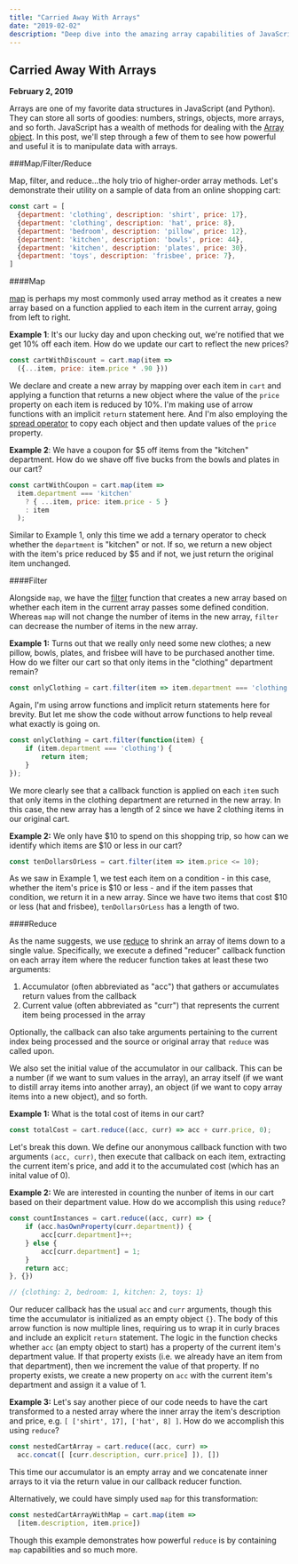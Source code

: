 ```yaml
---
title: "Carried Away With Arrays"
date: "2019-02-02"
description: "Deep dive into the amazing array capabilities of JavaScript"
---
```


## Carried Away With Arrays

**February 2, 2019**

Arrays are one of my favorite data structures in JavaScript (and Python). They can store all sorts of goodies: numbers, strings, objects, more arrays, and so forth. JavaScript has a wealth of methods for dealing with the [Array object](https://developer.mozilla.org/en-US/docs/Web/JavaScript/Reference/Global_Objects/Array). In this post, we'll step through a few of them to see how powerful and useful it is to manipulate data with arrays.

###Map/Filter/Reduce

Map, filter, and reduce...the holy trio of higher-order array methods. Let's demonstrate their utility on a sample of data from an online shopping cart:

<!-- prettier-ignore -->
```javascript
const cart = [ 
  {department: 'clothing', description: 'shirt', price: 17},
  {department: 'clothing', description: 'hat', price: 8},
  {department: 'bedroom', description: 'pillow', price: 12},
  {department: 'kitchen', description: 'bowls', price: 44},
  {department: 'kitchen', description: 'plates', price: 30},
  {department: 'toys', description: 'frisbee', price: 7},
]
```

####Map

[map](https://developer.mozilla.org/en-US/docs/Web/JavaScript/Reference/Global_Objects/Array/map) is perhaps my most commonly used array method as it creates a new array based on a function applied to each item in the current array, going from left to right.

**Example 1**: It's our lucky day and upon checking out, we're notified that we get 10% off each item. How do we update our cart to reflect the new prices?

<!-- prettier-ignore -->
```javascript
const cartWithDiscount = cart.map(item => 
  ({...item, price: item.price * .90 }))
```

We declare and create a new array by mapping over each item in `cart` and applying a function that returns a new object where the value of the `price` property on each item is reduced by 10%. I'm making use of arrow functions with an implicit `return` statement here. And I'm also employing the [spread operator](https://developer.mozilla.org/en-US/docs/Web/JavaScript/Reference/Operators/Spread_syntax) to copy each object and then update values of the `price` property.

**Example 2**: We have a coupon for \$5 off items from the "kitchen" department. How do we shave off five bucks from the bowls and plates in our cart?

<!-- prettier-ignore -->
```javascript
const cartWithCoupon = cart.map(item => 
  item.department === 'kitchen' 
    ? { ...item, price: item.price - 5 } 
    : item
  );
```

Similar to Example 1, only this time we add a ternary operator to check whether the `department` is "kitchen" or not. If so, we return a new object with the item's price reduced by \$5 and if not, we just return the original item unchanged.

####Filter

Alongside `map`, we have the [filter](https://developer.mozilla.org/en-US/docs/Web/JavaScript/Reference/Global_Objects/Array/filter) function that creates a new array based on whether each item in the current array passes some defined condition. Whereas `map` will not change the number of items in the new array, `filter` can decrease the number of items in the new array.

**Example 1:** Turns out that we really only need some new clothes; a new pillow, bowls, plates, and frisbee will have to be purchased another time. How do we filter our cart so that only items in the "clothing" department remain?

<!-- prettier-ignore -->
```javascript
const onlyClothing = cart.filter(item => item.department === 'clothing');
```

Again, I'm using arrow functions and implicit return statements here for brevity. But let me show the code without arrow functions to help reveal what exactly is going on.

<!-- prettier-ignore -->
```javascript
const onlyClothing = cart.filter(function(item) {
	if (item.department === 'clothing') {
		return item;
    }
});
```

We more clearly see that a callback function is applied on each `item` such that only items in the clothing department are returned in the new array. In this case, the new array has a length of 2 since we have 2 clothing items in our original cart.

**Example 2:** We only have $10 to spend on this shopping trip, so how can we identify which items are $10 or less in our cart?

<!-- prettier-ignore -->
```javascript
const tenDollarsOrLess = cart.filter(item => item.price <= 10);
```

As we saw in Example 1, we test each item on a condition - in this case, whether the item's price is $10 or less - and if the item passes that condition, we return it in a new array. Since we have two items that cost $10 or less (hat and frisbee), `tenDollarsOrLess` has a length of two.

####Reduce

As the name suggests, we use [reduce](https://developer.mozilla.org/en-US/docs/Web/JavaScript/Reference/Global_Objects/Array/reduce) to shrink an array of items down to a single value. Specifically, we execute a defined "reducer" callback function on each array item where the reducer function takes at least these two arguments:

1. Accumulator (often abbreviated as "acc") that gathers or accumulates return values from the callback
2. Current value (often abbreviated as "curr") that represents the current item being processed in the array

Optionally, the callback can also take arguments pertaining to the current index being processed and the source or original array that `reduce` was called upon.

We also set the initial value of the accumulator in our callback. This can be a number (if we want to sum values in the array), an array itself (if we want to distill array items into another array), an object (if we want to copy array items into a new object), and so forth.

**Example 1:** What is the total cost of items in our cart?

<!-- prettier-ignore -->
```javascript
const totalCost = cart.reduce((acc, curr) => acc + curr.price, 0);
```

Let's break this down. We define our anonymous callback function with two arguments `(acc, curr)`, then execute that callback on each item, extracting the current item's price, and add it to the accumulated cost (which has an inital value of 0).

**Example 2:** We are interested in counting the nunber of items in our cart based on their department value. How do we accomplish this using `reduce`?

<!-- prettier-ignore -->
```javascript
const countInstances = cart.reduce((acc, curr) => {
	if (acc.hasOwnProperty(curr.department)) {
		acc[curr.department]++;
	} else {
		acc[curr.department] = 1;
	}
	return acc;
}, {})

// {clothing: 2, bedroom: 1, kitchen: 2, toys: 1}
```

Our reducer callback has the usual `acc` and `curr` arguments, though this time the accumulator is initialized as an empty object `{}`. The body of this arrow function is now multiple lines, requiring us to wrap it in curly braces and include an explicit `return` statement. The logic in the function checks whether `acc` (an empty object to start) has a property of the current item's department value. If that property exists (i.e. we already have an item from that department), then we increment the value of that property. If no property exists, we create a new property on `acc` with the current item's department and assign it a value of 1.

**Example 3:** Let's say another piece of our code needs to have the cart transformed to a nested array where the inner array the item's description and price, e.g. `[ ['shirt', 17], ['hat', 8] ]`. How do we accomplish this using `reduce`?

<!-- prettier-ignore -->
```javascript
const nestedCartArray = cart.reduce((acc, curr) => 
  acc.concat([ [curr.description, curr.price] ]), [])
```

This time our accumulator is an empty array and we concatenate inner arrays to it via the return value in our callback reducer function.

Alternatively, we could have simply used `map` for this transformation:

<!-- prettier-ignore -->
```javascript
const nestedCartArrayWithMap = cart.map(item => 
  [item.description, item.price])
```

Though this example demonstrates how powerful `reduce` is by containing `map` capabilities and so much more.
